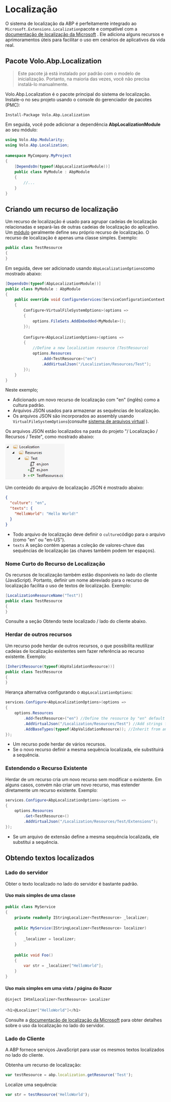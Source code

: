 # Localização

O sistema de localização da ABP é perfeitamente integrado ao `Microsoft.Extensions.Localization`pacote e compatível com a [documentação de localização da Microsoft](https://docs.microsoft.com/en-us/aspnet/core/fundamentals/localization) . Ele adiciona alguns recursos e aprimoramentos úteis para facilitar o uso em cenários de aplicativos da vida real.

## Pacote Volo.Abp.Localization

> Este pacote já está instalado por padrão com o modelo de inicialização. Portanto, na maioria das vezes, você não precisa instalá-lo manualmente.

Volo.Abp.Localization é o pacote principal do sistema de localização. Instale-o no seu projeto usando o console do gerenciador de pacotes (PMC):

```
Install-Package Volo.Abp.Localization
```

Em seguida, você pode adicionar a dependência **AbpLocalizationModule** ao seu módulo:

```csharp
using Volo.Abp.Modularity;
using Volo.Abp.Localization;

namespace MyCompany.MyProject
{
    [DependsOn(typeof(AbpLocalizationModule))]
    public class MyModule : AbpModule
    {
        //...
    }
}
```

## Criando um recurso de localização

Um recurso de localização é usado para agrupar cadeias de localização relacionadas e separá-las de outras cadeias de localização do aplicativo. Um [módulo](Module-Development-Basics.md) geralmente define seu próprio recurso de localização. O recurso de localização é apenas uma classe simples. Exemplo:

```csharp
public class TestResource
{
}
```

Em seguida, deve ser adicionado usando `AbpLocalizationOptions`como mostrado abaixo:

```csharp
[DependsOn(typeof(AbpLocalizationModule))]
public class MyModule : AbpModule
{
    public override void ConfigureServices(ServiceConfigurationContext context)
    {
        Configure<VirtualFileSystemOptions>(options =>
        {
            options.FileSets.AddEmbedded<MyModule>();
        });

        Configure<AbpLocalizationOptions>(options =>
        {
            //Define a new localization resource (TestResource)
            options.Resources
                .Add<TestResource>("en")
                .AddVirtualJson("/Localization/Resources/Test");
        });
    }
}
```

Neste exemplo;

- Adicionado um novo recurso de localização com "en" (inglês) como a cultura padrão.
- Arquivos JSON usados para armazenar as sequências de localização.
- Os arquivos JSON são incorporados ao assembly usando `VirtualFileSystemOptions`(consulte [sistema de arquivos virtual](Virtual-File-System.md) ).

Os arquivos JSON estão localizados na pasta do projeto "/ Localização / Recursos / Teste", como mostrado abaixo:

![localization-resource-json-files](images/localization-resource-json-files.png)

Um conteúdo do arquivo de localização JSON é mostrado abaixo:

```json
{
  "culture": "en",
  "texts": {
    "HelloWorld": "Hello World!"
  }
}
```

- Todo arquivo de localização deve definir o `culture`código para o arquivo (como "en" ou "en-US").
- `texts` A seção contém apenas a coleção de valores-chave das sequências de localização (as chaves também podem ter espaços).

### Nome Curto do Recurso de Localização

Os recursos de localização também estão disponíveis no lado do cliente (JavaScript). Portanto, definir um nome abreviado para o recurso de localização facilita o uso de textos de localização. Exemplo:

```csharp
[LocalizationResourceName("Test")]
public class TestResource
{
}
```

Consulte a seção Obtendo teste localizado / lado do cliente abaixo.

### Herdar de outros recursos

Um recurso pode herdar de outros recursos, o que possibilita reutilizar cadeias de localização existentes sem fazer referência ao recurso existente. Exemplo:

```csharp
[InheritResource(typeof(AbpValidationResource))]
public class TestResource
{
}
```

Herança alternativa configurando o `AbpLocalizationOptions`:

```csharp
services.Configure<AbpLocalizationOptions>(options =>
{
    options.Resources
        .Add<TestResource>("en") //Define the resource by "en" default culture
        .AddVirtualJson("/Localization/Resources/Test") //Add strings from virtual json files
        .AddBaseTypes(typeof(AbpValidationResource)); //Inherit from an existing resource
});
```

- Um recurso pode herdar de vários recursos.
- Se o novo recurso definir a mesma sequência localizada, ele substituirá a sequência.

### Estendendo o Recurso Existente

Herdar de um recurso cria um novo recurso sem modificar o existente. Em alguns casos, convém não criar um novo recurso, mas estender diretamente um recurso existente. Exemplo:

```csharp
services.Configure<AbpLocalizationOptions>(options =>
{
    options.Resources
        .Get<TestResource>()
        .AddVirtualJson("/Localization/Resources/Test/Extensions");
});
```

- Se um arquivo de extensão define a mesma sequência localizada, ele substitui a sequência.

## Obtendo textos localizados

### Lado do servidor

Obter o texto localizado no lado do servidor é bastante padrão.

#### Uso mais simples de uma classe

```csharp
public class MyService
{
    private readonly IStringLocalizer<TestResource> _localizer;

    public MyService(IStringLocalizer<TestResource> localizer)
    {
        _localizer = localizer;
    }

    public void Foo()
    {
        var str = _localizer["HelloWorld"];
    }
}
```

#### Uso mais simples em uma vista / página do Razor

```csharp
@inject IHtmlLocalizer<TestResource> Localizer

<h1>@Localizer["HelloWorld"]</h1>
```

Consulte a [documentação de localização da Microsoft](https://docs.microsoft.com/en-us/aspnet/core/fundamentals/localization) para obter detalhes sobre o uso da localização no lado do servidor.

### Lado do Cliente

A ABP fornece serviços JavaScript para usar os mesmos textos localizados no lado do cliente.

Obtenha um recurso de localização:

```js
var testResource = abp.localization.getResource('Test');
```

Localize uma sequência:

```js
var str = testResource('HelloWorld');
```


  